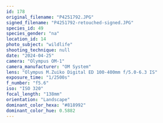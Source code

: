 ```yaml
---
id: 178
original_filename: "P4251792.JPG"
signed_filename: "P4251792-retouched-signed.JPG"
species_id: 49
species_gender: "na"
location_id: 14
photo_subject: "wildlife"
shooting_technique: null
date: "2024-04-25"
camera: "Olympus OM-1"
camera_manufacturer: "OM System"
lens: "Olympus M.Zuiko Digital ED 100-400mm f/5.0-6.3 IS"
exposure_time: "1/2500s"
f_number: "f5.6"
iso: "ISO 320"
focal_length: "138mm"
orientation: "Landscape"
dominant_color_hexa: "#818992"
dominant_color_hue: 0.5882
---
```

